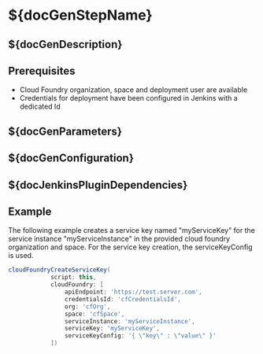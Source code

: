 # ${docGenStepName}

## ${docGenDescription}

## Prerequisites

* Cloud Foundry organization, space and deployment user are available
* Credentials for deployment have been configured in Jenkins with a dedicated Id

## ${docGenParameters}

## ${docGenConfiguration}

## ${docJenkinsPluginDependencies}

## Example

The following example creates a service key named "myServiceKey" for the service instance "myServiceInstance" in the provided cloud foundry organization and space. For the service key creation, the serviceKeyConfig is used.

```groovy
cloudFoundryCreateServiceKey(
            script: this,
            cloudFoundry: [
                apiEndpoint: 'https://test.server.com',
                credentialsId: 'cfCredentialsId',
                org: 'cfOrg',
                space: 'cfSpace',
                serviceInstance: 'myServiceInstance',
                serviceKey: 'myServiceKey',
                serviceKeyConfig: '{ \"key\" : \"value\" }'
            ])
```
